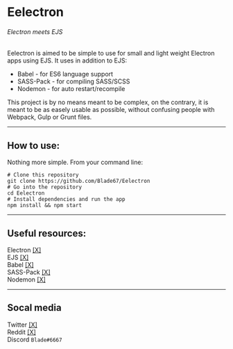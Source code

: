 # Eelectron
###### Electron meets EJS

Eelectron is aimed to be simple to use for small and light weight Electron apps using EJS.
It uses in addition to EJS:
 - Babel - for ES6 language support
 - SASS-Pack - for compiling SASS/SCSS
 - Nodemon - for auto restart/recompile

This project is by no means meant to be complex, on the contrary, it is meant to be as easely usable as possible, without confusing people with Webpack, Gulp or Grunt files.

___

## How to use:

Nothing more simple. From your command line:
```
# Clone this repository
git clone https://github.com/Blade67/Eelectron
# Go into the repository
cd Eelectron
# Install dependencies and run the app
npm install && npm start
```

___

## Useful resources:

Electron [[X]](https://electronjs.org) <br>
EJS [[X]](https://ejs.co) <br>
Babel [[X]](https://babeljs.io) <br>
SASS-Pack [[X]](https://www.npmjs.com/package/sass-pack) <br>
Nodemon [[X]](https://www.npmjs.com/package/nodemon) <br>

___

## Socal media

Twitter [[X]](https://twitter.com/Blade67470) <br>
Reddit [[X]](https://www.reddit.com/user/Blade67470) <br>
Discord `Blade#6667`

